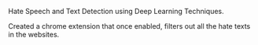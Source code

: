 Hate Speech and Text Detection using Deep Learning Techniques.

Created a chrome extension that once enabled, filters out all the hate texts in the websites.
